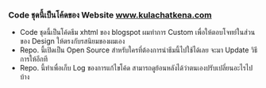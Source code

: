 ### Code ชุดนี้เป็นโค้ดของ Website www.kulachatkena.com

- Code ชุดนี้เป็นโค้ดธีม xhtml ของ blogspot ผมทำการ Custom เพื่อให้ตอบโจทย์ในส่วนของ Design ให้ตรงกับรสนิยมของผมเอง
- Repo. นี้เปิดเป็น Open Source สำหรับใครที่ต้องการนำธีมนี้ไปใช้ได้เลย จะมา Update วิธีการให้อีกที
- Repo. นี้ทำเพื่อเก็บ Log ของการแก้ไขโค้ด สามารถดูย้อนหลังได้ว่าตนเองปรับเปลี่ยนอะไรไปบ้าง 
